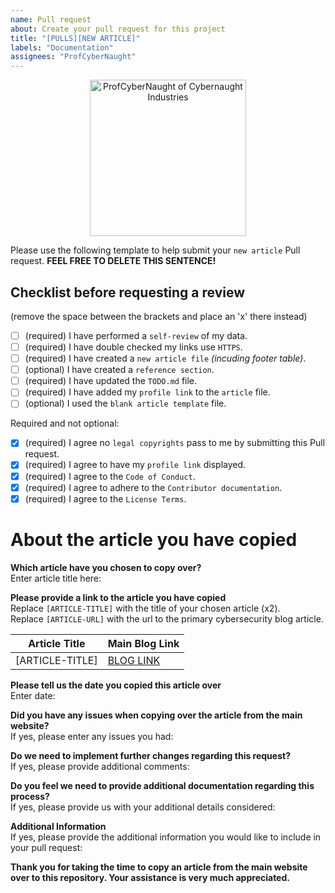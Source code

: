 ```yaml
---
name: Pull request
about: Create your pull request for this project
title: "[PULLS][NEW ARTICLE]"
labels: "Documentation"
assignees: "ProfCyberNaught"
---
```


<!-- Account LOGO -->
<div align="center">
  <a href="https://github.com/ProfCyberNaught">
    <img src="https://user-images.githubusercontent.com/123184999/222930893-22eff243-4570-40af-9709-e35c377c66d6.png" alt="ProfCyberNaught of Cybernaught Industries" width="250" height="250">
  </a>
</div>

Please use the following template to help submit your `new article` Pull request. **FEEL FREE TO DELETE THIS SENTENCE!**

## Checklist before requesting a review
(remove the space between the brackets and place an 'x' there instead)

- [ ] (required) I have performed a `self-review` of my data.
- [ ] (required) I have double checked my links use `HTTPS`.
- [ ] (required) I have created a `new article file` _(incuding footer table)_.
- [ ] (optional) I have created a `reference section`.
- [ ] (required) I have updated the `TODO.md` file.
- [ ] (required) I have added my `profile link` to the `article` file.
- [ ] (optional) I used the `blank article template` file.

Required and not optional:
- [x] (required) I agree no `legal copyrights` pass to me by submitting this Pull request.
- [x] (required) I agree to have my `profile link` displayed.
- [x] (required) I agree to the `Code of Conduct`.
- [x] (required) I agree to adhere to the `Contributor documentation`.
- [x] (required) I agree to the `License Terms`.

# About the article you have copied

**Which article have you chosen to copy over?**<br />
Enter article title here:

**Please provide a link to the article you have copied**<br />
Replace `[ARTICLE-TITLE]` with the title of your chosen article (x2).<br />
Replace `[ARTICLE-URL]` with the url to the primary cybersecurity blog article.

| Article Title | Main Blog Link |
| ------------- | -------------- |
| [ARTICLE-TITLE] | [BLOG LINK]([ARTICLE-URL] "[ARTICLE-TITLE]")|

**Please tell us the date you copied this article over**<br />
Enter date:

**Did you have any issues when copying over the article from the main website?**<br />
If yes, please enter any issues you had:

**Do we need to implement further changes regarding this request?**<br />
If yes, please provide additional comments:

**Do you feel we need to provide additional documentation regarding this process?**<br />
If yes, please provide us with your additional details considered:

**Additional Information**<br />
If yes, please provide the additional information you would like to include in your pull request:

**Thank you for taking the time to copy an article from the main website over to this repository. Your assistance is very much appreciated.**
